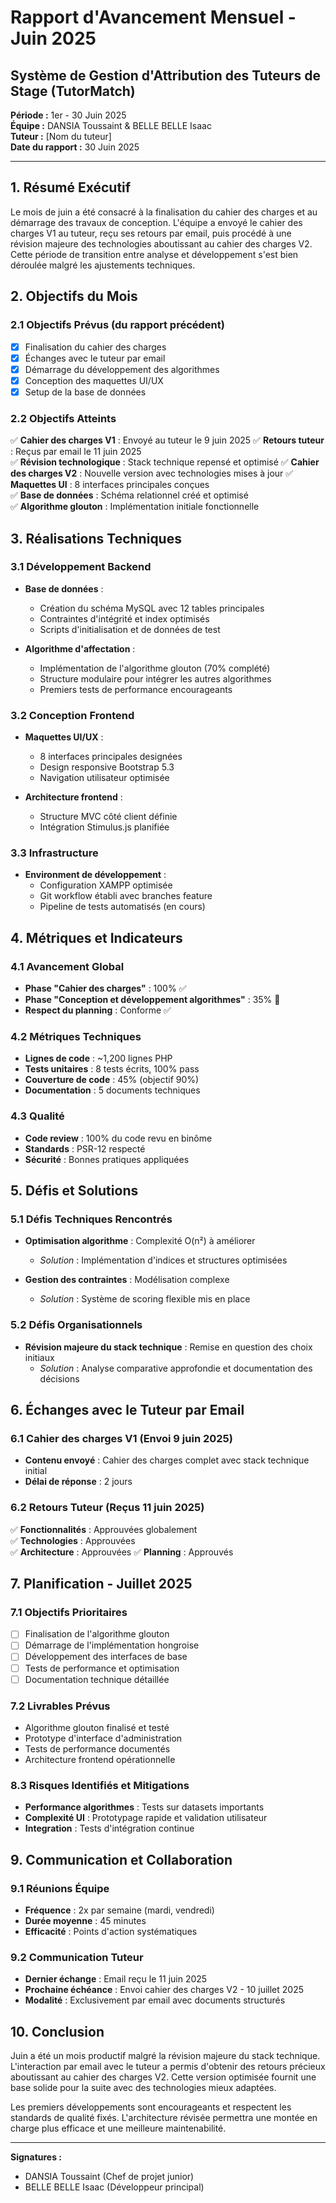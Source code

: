 # Rapport d'Avancement Mensuel - Juin 2025

## Système de Gestion d'Attribution des Tuteurs de Stage (TutorMatch)

**Période :** 1er - 30 Juin 2025  
**Équipe :** DANSIA Toussaint & BELLE BELLE Isaac  
**Tuteur :** [Nom du tuteur]  
**Date du rapport :** 30 Juin 2025

---

## 1. Résumé Exécutif

Le mois de juin a été consacré à la finalisation du cahier des charges et au démarrage des travaux de conception. L'équipe a envoyé le cahier des charges V1 au tuteur, reçu ses retours par email, puis procédé à une révision majeure des technologies aboutissant au cahier des charges V2. Cette période de transition entre analyse et développement s'est bien déroulée malgré les ajustements techniques.

## 2. Objectifs du Mois

### 2.1 Objectifs Prévus (du rapport précédent)
- [x] Finalisation du cahier des charges
- [x] Échanges avec le tuteur par email
- [x] Démarrage du développement des algorithmes
- [x] Conception des maquettes UI/UX
- [x] Setup de la base de données

### 2.2 Objectifs Atteints
✅ **Cahier des charges V1** : Envoyé au tuteur le 9 juin 2025
✅ **Retours tuteur** : Reçus par email le 11 juin 2025  
✅ **Révision technologique** : Stack technique repensé et optimisé
✅ **Cahier des charges V2** : Nouvelle version avec technologies mises à jour
✅ **Maquettes UI** : 8 interfaces principales conçues  
✅ **Base de données** : Schéma relationnel créé et optimisé  
✅ **Algorithme glouton** : Implémentation initiale fonctionnelle

## 3. Réalisations Techniques

### 3.1 Développement Backend
- **Base de données** : 
  - Création du schéma MySQL avec 12 tables principales
  - Contraintes d'intégrité et index optimisés
  - Scripts d'initialisation et de données de test
  
- **Algorithme d'affectation** :
  - Implémentation de l'algorithme glouton (70% complété)
  - Structure modulaire pour intégrer les autres algorithmes
  - Premiers tests de performance encourageants

### 3.2 Conception Frontend
- **Maquettes UI/UX** :
  - 8 interfaces principales designées
  - Design responsive Bootstrap 5.3
  - Navigation utilisateur optimisée
  
- **Architecture frontend** :
  - Structure MVC côté client définie
  - Intégration Stimulus.js planifiée

### 3.3 Infrastructure
- **Environment de développement** :
  - Configuration XAMPP optimisée
  - Git workflow établi avec branches feature
  - Pipeline de tests automatisés (en cours)

## 4. Métriques et Indicateurs

### 4.1 Avancement Global
- **Phase "Cahier des charges"** : 100% ✅
- **Phase "Conception et développement algorithmes"** : 35% 🔄
- **Respect du planning** : Conforme ✅

### 4.2 Métriques Techniques
- **Lignes de code** : ~1,200 lignes PHP
- **Tests unitaires** : 8 tests écrits, 100% pass
- **Couverture de code** : 45% (objectif 90%)
- **Documentation** : 5 documents techniques

### 4.3 Qualité
- **Code review** : 100% du code revu en binôme
- **Standards** : PSR-12 respecté
- **Sécurité** : Bonnes pratiques appliquées

## 5. Défis et Solutions

### 5.1 Défis Techniques Rencontrés
- **Optimisation algorithme** : Complexité O(n²) à améliorer
  - *Solution* : Implémentation d'indices et structures optimisées
  
- **Gestion des contraintes** : Modélisation complexe
  - *Solution* : Système de scoring flexible mis en place

### 5.2 Défis Organisationnels
- **Révision majeure du stack technique** : Remise en question des choix initiaux
  - *Solution* : Analyse comparative approfondie et documentation des décisions
  

## 6. Échanges avec le Tuteur par Email

### 6.1 Cahier des charges V1 (Envoi 9 juin 2025)
- **Contenu envoyé** : Cahier des charges complet avec stack technique initial
- **Délai de réponse** : 2 jours

### 6.2 Retours Tuteur (Reçus 11 juin 2025)
✅ **Fonctionnalités** : Approuvées globalement  
✅ **Technologies** : Approuvées  
✅ **Architecture** : Approuvées 
✅ **Planning** : Approuvés  



## 7. Planification - Juillet 2025

### 7.1 Objectifs Prioritaires
- [ ] Finalisation de l'algorithme glouton
- [ ] Démarrage de l'implémentation hongroise
- [ ] Développement des interfaces de base
- [ ] Tests de performance et optimisation
- [ ] Documentation technique détaillée

### 7.2 Livrables Prévus
- Algorithme glouton finalisé et testé
- Prototype d'interface d'administration
- Tests de performance documentés
- Architecture frontend opérationnelle

### 8.3 Risques Identifiés et Mitigations
- **Performance algorithmes** : Tests sur datasets importants
- **Complexité UI** : Prototypage rapide et validation utilisateur
- **Integration** : Tests d'intégration continue

## 9. Communication et Collaboration

### 9.1 Réunions Équipe
- **Fréquence** : 2x par semaine (mardi, vendredi)
- **Durée moyenne** : 45 minutes
- **Efficacité** : Points d'action systématiques

### 9.2 Communication Tuteur
- **Dernier échange** : Email reçu le 11 juin 2025
- **Prochaine échéance** : Envoi cahier des charges V2 - 10 juillet 2025
- **Modalité** : Exclusivement par email avec documents structurés

## 10. Conclusion

Juin a été un mois productif malgré la révision majeure du stack technique. L'interaction par email avec le tuteur a permis d'obtenir des retours précieux aboutissant au cahier des charges V2. Cette version optimisée fournit une base solide pour la suite avec des technologies mieux adaptées.

Les premiers développements sont encourageants et respectent les standards de qualité fixés. L'architecture révisée permettra une montée en charge plus efficace et une meilleure maintenabilité.

---

**Signatures :**
- DANSIA Toussaint (Chef de projet junior)
- BELLE BELLE Isaac (Développeur principal)